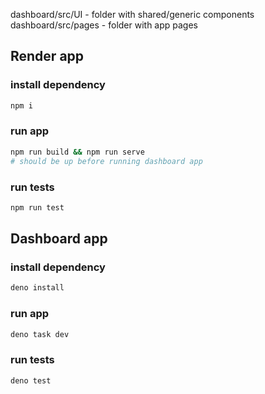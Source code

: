 dashboard/src/UI - folder with shared/generic components\
dashboard/src/pages - folder with app pages

## Render app

### install dependency

```bash
npm i
```

### run app

```bash
npm run build && npm run serve 
# should be up before running dashboard app
```

### run tests

```bash
npm run test
```

## Dashboard app

### install dependency

```bash
deno install
```

### run app

```bash
deno task dev
```

### run tests

```bash
deno test
```
